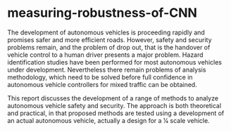 # measuring-robustness-of-CNN
The development of autonomous vehicles is proceeding rapidly and promises safer and more efficient roads. However, safety and security problems remain, and the problem of drop out, that is the handover of vehicle control to a human driver presents a major problem. Hazard identification studies have been performed for most autonomous vehicles under development. Nevertheless there remain problems of analysis methodology, which need to be solved before full confidence in autonomous vehicle controllers for mixed traffic can be obtained.

This report discusses the development of a range of methods to analyze autonomous vehicle safety and security. The approach is both theoretical and practical, in that proposed methods are tested using a development of an actual autonomous vehicle, actually a design for a 1⁄4 scale vehicle.
